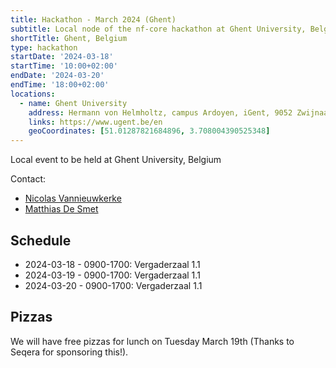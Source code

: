 ```yaml
---
title: Hackathon - March 2024 (Ghent)
subtitle: Local node of the nf-core hackathon at Ghent University, Belgium.
shortTitle: Ghent, Belgium
type: hackathon
startDate: '2024-03-18'
startTime: '10:00+02:00'
endDate: '2024-03-20'
endTime: '18:00+02:00'
locations:
  - name: Ghent University
    address: Hermann von Helmholtz, campus Ardoyen, iGent, 9052 Zwijnaarde, Belgium
    links: https://www.ugent.be/en
    geoCoordinates: [51.01287821684896, 3.708004390525348]
---
```


Local event to be held at Ghent University, Belgium

Contact:

- [<i class="fab fa-slack"></i> Nicolas Vannieuwkerke](https://nfcore.slack.com/team/U03CKGEU3LZ)
- [<i class="fab fa-slack"></i> Matthias De Smet](https://nfcore.slack.com/team/U039DEJ1RJS)

## Schedule

- 2024-03-18 - 0900-1700: Vergaderzaal 1.1
- 2024-03-19 - 0900-1700: Vergaderzaal 1.1
- 2024-03-20 - 0900-1700: Vergaderzaal 1.1

## Pizzas

We will have free pizzas for lunch on Tuesday March 19th (Thanks to Seqera for sponsoring this!).
